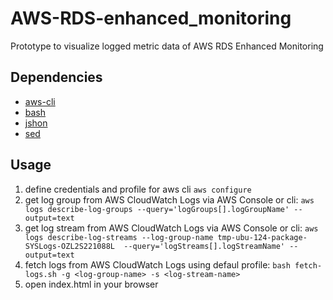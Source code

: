 # AWS-RDS-enhanced_monitoring
Prototype to visualize logged metric data of AWS RDS Enhanced Monitoring

## Dependencies

* [aws-cli](https://aws.amazon.com/cli/)
* [bash](https://www.gnu.org/software/bash/)
* [jshon](http://kmkeen.com/jshon/2011-02-15-13-46-51-602.html)
* [sed](http://www.gnu.org/software/sed/)

## Usage

1. define credentials and profile for aws cli `aws configure`
2. get log group from AWS CloudWatch Logs via AWS Console or cli: `aws logs describe-log-groups --query='logGroups[].logGroupName' --output=text`
3. get log stream from AWS CloudWatch Logs via AWS Console or cli: `aws logs describe-log-streams --log-group-name tmp-ubu-124-package-SYSLogs-OZL2S221088L  --query='logStreams[].logStreamName' --output=text`
4. fetch logs from AWS CloudWatch Logs using defaul profile: `bash fetch-logs.sh -g <log-group-name> -s <log-stream-name>`
5. open index.html in your browser
